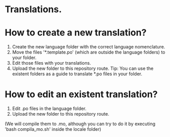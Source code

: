 # Translations.

# How to create a new translation?
1. Create the new language folder with the correct language nomenclature.
2. Move the files '*.template.po' (which are outside the language folders) to your folder.
3. Edit those files with your translations.
4. Upload the new folder to this repository route.
Tip: You can use the existent folders as a guide to translate *.po files in your folder.

# How to edit an existent translation?
1. Edit .po files in the language folder.
2. Upload the new folder to this repository route.

(We will compile them to .mo, although you can try to do it by executing 'bash compila_mo.sh' inside the locale folder)
